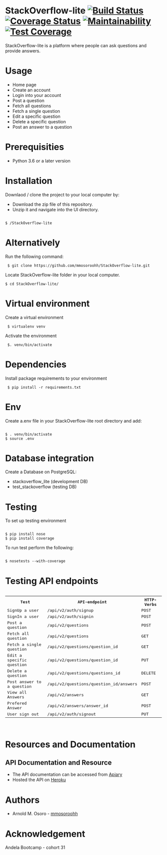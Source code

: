 # StackOverflow-lite    [![Build Status](https://travis-ci.org/mmosoroohh/StackOverflow-lite.svg?branch=challenge3)](https://travis-ci.org/mmosoroohh/StackOverflow-lite)   [![Coverage Status](https://coveralls.io/repos/github/mmosoroohh/StackOverflow-lite/badge.svg?branch=challenge3)](https://coveralls.io/github/mmosoroohh/StackOverflow-lite?branch=challenge3)   [![Maintainability](https://api.codeclimate.com/v1/badges/39632655bf578a5b3aa2/maintainability)](https://codeclimate.com/github/mmosoroohh/StackOverflow-lite/maintainability)   [![Test Coverage](https://api.codeclimate.com/v1/badges/a99a88d28ad37a79dbf6/test_coverage)](https://codeclimate.com/github/codeclimate/codeclimate/test_coverage)
StackOverflow-lite is a platform where people can ask questions and provide answers.

# Usage
- Home page
- Create an account 
- Login into your account
- Post a question
- Fetch all questions
- Fetch a single question
- Edit a specific question
- Delete a specific question
- Post an answer to a question

# Prerequisities
- Python 3.6 or a later version

# Installation
Downlaod / clone the project to your local computer by:
- Download the zip file of this repository.
- Unzip it and navigate into the UI directory.
<pre><code>
$ /StackOverflow-lite
</code></pre>
  

# Alternatively
Run the following command:
<pre><code> $ git clone https://github.com/mmosoroohh/StackOverflow-lite.git </code></pre>
Locate StackOverflow-lite folder in your local computer.
<pre><code>$ cd StackOverflow-lite/ </code></pre>

# Virtual environment
Create a virtual environment
<pre><code> $ virtualenv venv </code></pre>
Activate the environment
<pre><code> $. venv/bin/activate </code></pre>

# Dependencies
Install package requirements to your environment
<pre><code> $ pip install -r requirements.txt </code></pre>

# Env
Create a.env file in your StackOverflow-lite root directory and add:
<pre><code>
$ . venv/bin/activate
$ source .env
</code></pre>

# Database integration
Create a Database on PostgreSQL:
- stackoverflow_lite (development DB)
- test_stackoverflow (testing DB)

# Testing
To set up testing environment
<pre><code>
$ pip install nose
$ pip install coverage
</code></pre>
To run test perform the following:
<pre><code>
$ nosetests --with-coverage
</code></pre>
# Testing API endpoints
<pre>
<table>
<tr><th>Test</th>
<th>API-endpoint</th>
<th>HTTP-Verbs</th>
</tr>
<tr>
<td>SignUp a user</td>
<td>/api/v2/auth/signup</td>
<td>POST</td>
</tr>
<tr>
<td>SignIn a user</td>
<td>/api/v2/auth/signin</td>
<td>POST</td>
</tr>
<tr>
<td>Post a question</td>
<td>/api/v2/questions</td>
<td>POST</td>
</tr>
<tr>
<td>Fetch all question</td>
<td>/api/v2/questions</td>
<td>GET</td>
</tr>
<tr>
<td>Fetch a single question</td>
<td>/api/v2/questions/question_id</td>
<td>GET</td>
</tr>
<tr>
<td>Edit a specific question</td>
<td>/api/v2/questions/question_id</td>
<td>PUT</td>
</tr>
<tr>
<td>Delete a question</td>
<td>/api/v2/questions/questions_id</td>
<td>DELETE</td>
</tr>
<tr>
<td>Post answer to a question</td>
<td>/api/v2/questions/question_id/answers</td>
<td>POST</td>
</tr>
<tr>
<td>View all Answers</td>
<td>/api/v2/answers</td>
<td>GET</td>
</tr>
<tr>
<td>Prefered Answer</td>
<td>/api/v2/answers/answer_id</td>
<td>POST</td>
</tr>
<tr>
<td>User sign out</td>
<td>/api/v2/auth/signout</td>
<td>PUT</td>
</tr>
</tr>
</table>
</pre>

# Resources and Documentation
## API Documentation and Resource
- The API documentation can be accessed from [Apiary](https://stackoverflowlite5.docs.apiary.io)
- Hosted the API on [Heroku](https://stackoverflow-lite-v2.herokuapp.com)

# Authors
- Arnold M. Osoro - [mmosoroohh](https://github.com/mmosoroohh)

# Acknowledgement
Andela Bootcamp - cohort 31
